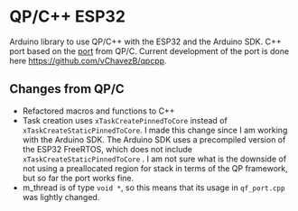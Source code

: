 # QP/C++ ESP32

Arduino library to use QP/C++ with the ESP32 and the Arduino SDK. 
C++ port based on the [port](https://github.com/QuantumLeaps/qpc/tree/master/ports/esp-idf) from QP/C. Current development of the port is done here https://github.com/vChavezB/qpcpp.



## Changes from QP/C

 - Refactored macros and functions to C++
 - Task creation uses `xTaskCreatePinnedToCore` instead of `xTaskCreateStaticPinnedToCore`. 
     I made this change since I  am working with the Arduino SDK. The Arduino SDK uses a precompiled version of the ESP32 FreeRTOS, which does not include  `xTaskCreateStaticPinnedToCore` . I am not sure what is the downside of not using a preallocated region for stack in terms of the QP framework, but so far the port works fine.
- m_thread is of type `void *`, so this means that its usage in `qf_port.cpp` was lightly changed. 
